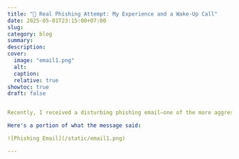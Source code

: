 ```yaml
---
title: "🎯 Real Phishing Attempt: My Experience and a Wake-Up Call"
date: 2025-05-01T23:15:00+07:00
slug: 
category: blog 
summary:
description: 
cover:
  image: "email1.png"
  alt:
  caption: 
  relative: true
showtoc: true
draft: false


Recently, I received a disturbing phishing email—one of the more aggressive and manipulative types I’ve seen. It pretended to come from my own Microsoft account and used threatening, explicit language in an attempt to scare me into sending money. The email claimed I was being spied on, recorded through Pegasus spyware, and that compromising videos of me would be sent to all my contacts if I didn’t pay up in cryptocurrency.

Here's a portion of what the message said:

![Phishing Email](/static/email1.png)

---
```


#

##

###
